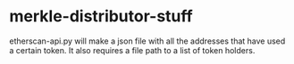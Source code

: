 # merkle-distributor-stuff
etherscan-api.py will make a json file with all the addresses that have used a certain token. It also requires a file path to a list of token holders.
